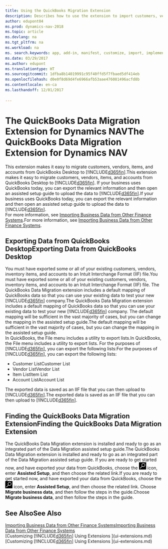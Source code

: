 ```yaml
---
title: Using the QuickBooks Migration Extension
description: Describes how to use the extension to import customers, vendors, items, and accounts from QuickBooks Desktop to Dynamics NAV.
author: edupont04
ms.prod: dynamics-nav-2018
ms.topic: article
ms.devlang: na
ms.tgt_pltfrm: na
ms.workload: na
ms. search.keywords: app, add-in, manifest, customize, import, implement
ms.date: 03/29/2017
ms.author: edupont
ms.translationtype: HT
ms.sourcegitcommit: 1dfba8b14019991c95f40ffd5f7fbaed5df414eb
ms.openlocfilehash: d0e0f8d69d4fe6966afb53aae476081496acfd8b
ms.contentlocale: en-ca
ms.lasthandoff: 12/01/2017

---
```

# <a name="the-quickbooks-data-migration-extension-for-dynamics-nav"></a><span data-ttu-id="881e4-103">The QuickBooks Data Migration Extension for Dynamics NAV</span><span class="sxs-lookup"><span data-stu-id="881e4-103">The QuickBooks Data Migration Extension for Dynamics NAV</span></span>
<span data-ttu-id="881e4-104">This extension makes it easy to migrate customers, vendors, items, and accounts from QuickBooks Desktop to [!INCLUDE[d365fin](includes/d365fin_md.md)].</span><span class="sxs-lookup"><span data-stu-id="881e4-104">This extension makes it easy to migrate customers, vendors, items, and accounts from QuickBooks Desktop to [!INCLUDE[d365fin](includes/d365fin_md.md)].</span></span> <span data-ttu-id="881e4-105">If your business uses QuickBooks today, you can export the relevant information and then open an assisted setup guide to upload the data to [!INCLUDE[d365fin](includes/d365fin_md.md)].</span><span class="sxs-lookup"><span data-stu-id="881e4-105">If your business uses QuickBooks today, you can export the relevant information and then open an assisted setup guide to upload the data to [!INCLUDE[d365fin](includes/d365fin_md.md)].</span></span>  
<span data-ttu-id="881e4-106">For more information, see [Importing Business Data from Other Finance Systems](upload-data.md).</span><span class="sxs-lookup"><span data-stu-id="881e4-106">For more information, see [Importing Business Data from Other Finance Systems](upload-data.md).</span></span>

## <a name="exporting-data-from-quickbooks-desktop"></a><span data-ttu-id="881e4-107">Exporting Data from QuickBooks Desktop</span><span class="sxs-lookup"><span data-stu-id="881e4-107">Exporting Data from QuickBooks Desktop</span></span>
<span data-ttu-id="881e4-108">You must have exported some or all of your existing customers, vendors, inventory items, and accounts to an Intuit Interchange Format (IIF) file.</span><span class="sxs-lookup"><span data-stu-id="881e4-108">You must have exported some or all of your existing customers, vendors, inventory items, and accounts to an Intuit Interchange Format (IIF) file.</span></span> <span data-ttu-id="881e4-109">The QuickBooks Data Migration extension includes a default mapping of QuickBooks data so that you can use your existing data to test your new [!INCLUDE[d365fin](includes/d365fin_md.md)] company.</span><span class="sxs-lookup"><span data-stu-id="881e4-109">The QuickBooks Data Migration extension includes a default mapping of QuickBooks data so that you can use your existing data to test your new [!INCLUDE[d365fin](includes/d365fin_md.md)] company.</span></span> <span data-ttu-id="881e4-110">The default mapping will be sufficient in the vast majority of cases, but you can change the mapping in the assisted setup guide.</span><span class="sxs-lookup"><span data-stu-id="881e4-110">The default mapping will be sufficient in the vast majority of cases, but you can change the mapping in the assisted setup guide.</span></span>  
<span data-ttu-id="881e4-111">In QuickBooks, the File menu includes a utility to export lists.</span><span class="sxs-lookup"><span data-stu-id="881e4-111">In QuickBooks, the File menu includes a utility to export lists.</span></span> <span data-ttu-id="881e4-112">For the purposes of [!INCLUDE[d365fin](includes/d365fin_md.md)], you can export the following lists:</span><span class="sxs-lookup"><span data-stu-id="881e4-112">For the purposes of [!INCLUDE[d365fin](includes/d365fin_md.md)], you can export the following lists:</span></span>

* <span data-ttu-id="881e4-113">Customer List</span><span class="sxs-lookup"><span data-stu-id="881e4-113">Customer List</span></span>  
* <span data-ttu-id="881e4-114">Vendor List</span><span class="sxs-lookup"><span data-stu-id="881e4-114">Vendor List</span></span>  
* <span data-ttu-id="881e4-115">Item List</span><span class="sxs-lookup"><span data-stu-id="881e4-115">Item List</span></span>  
* <span data-ttu-id="881e4-116">Account List</span><span class="sxs-lookup"><span data-stu-id="881e4-116">Account List</span></span>  

<span data-ttu-id="881e4-117">The exported data is saved as an IIF file that you can then upload to [!INCLUDE[d365fin](includes/d365fin_md.md)].</span><span class="sxs-lookup"><span data-stu-id="881e4-117">The exported data is saved as an IIF file that you can then upload to [!INCLUDE[d365fin](includes/d365fin_md.md)].</span></span>

## <a name="finding-the-quickbooks-data-migration-extension"></a><span data-ttu-id="881e4-118">Finding the QuickBooks Data Migration Extension</span><span class="sxs-lookup"><span data-stu-id="881e4-118">Finding the QuickBooks Data Migration Extension</span></span>
<span data-ttu-id="881e4-119">The QuickBooks Data Migration extension is installed and ready to go as an integrated part of the Data Migration assisted setup guide.</span><span class="sxs-lookup"><span data-stu-id="881e4-119">The QuickBooks Data Migration extension is installed and ready to go as an integrated part of the Data Migration assisted setup guide.</span></span> <span data-ttu-id="881e4-120">If you are ready to get started now, and have exported your data from QuickBooks, choose the ![Search for Page or Report](media/ui-search/search_small.png "Search for Page or Report icon") icon, enter **Assisted Setup**, and then choose the related link.</span><span class="sxs-lookup"><span data-stu-id="881e4-120">If you are ready to get started now, and have exported your data from QuickBooks, choose the ![Search for Page or Report](media/ui-search/search_small.png "Search for Page or Report icon") icon, enter **Assisted Setup**, and then choose the related link.</span></span> <span data-ttu-id="881e4-121">Choose **Migrate business data**, and then follow the steps in the guide.</span><span class="sxs-lookup"><span data-stu-id="881e4-121">Choose **Migrate business data**, and then follow the steps in the guide.</span></span>  

## <a name="see-also"></a><span data-ttu-id="881e4-122">See Also</span><span class="sxs-lookup"><span data-stu-id="881e4-122">See Also</span></span>
[<span data-ttu-id="881e4-123">Importing Business Data from Other Finance Systems</span><span class="sxs-lookup"><span data-stu-id="881e4-123">Importing Business Data from Other Finance Systems</span></span>](upload-data.md)  
<span data-ttu-id="881e4-124">[Customizing [!INCLUDE[d365fin](includes/d365fin_md.md)] Using Extensions ](ui-extensions.md)</span><span class="sxs-lookup"><span data-stu-id="881e4-124">[Customizing [!INCLUDE[d365fin](includes/d365fin_md.md)] Using Extensions ](ui-extensions.md)</span></span>  


